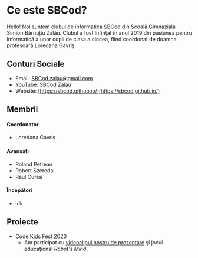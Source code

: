 
# Ce este SBCod?
Hello! 
Noi suntem clubul de informatica SBCod din Scoală Gimnaziala Simion Bărnuțiu Zalău. Clubul a fost înfinţat în anul 2019 din pasiunea pentru informatică a unor copii de clasa a cincea, fiind coordonat de doamna profesoară Loredana Gavriș.

## Conturi Sociale
- Email: [SBCod.zalau@gmail.com](https://mail.google.com/)
- YouTube: [SBCod Zalău](https://www.youtube.com/channel/UCEU6mIzOVlCUVx2vVRKi8mg)
- Website: [https://sbcod.github.io/](https://sbcod.github.io/)

## Membrii
#### Coordonator
- Loredana Gavriș

#### Avansaţi
- Roland Petrean
- Robert Szeredai
- Raul Curea

#### Începători
- idk

## Proiecte
- [Code Kids Fest 2020](codekidsfest.md)
  - Am participat cu [videoclipul nostru de prezentare](https://www.youtube.com/watch?v=2-JiN-3wGhw) şi jocul educaţional _Robot's Mind_.
